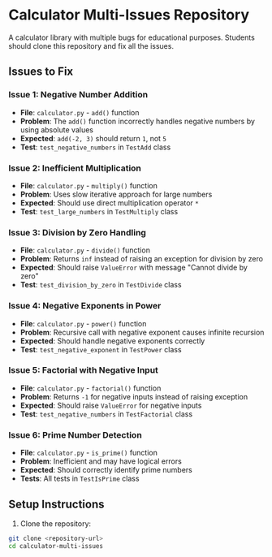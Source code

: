 # Calculator Multi-Issues Repository

A calculator library with multiple bugs for educational purposes. Students should clone this repository and fix all the issues.

## Issues to Fix

### Issue 1: Negative Number Addition
- **File**: `calculator.py` - `add()` function
- **Problem**: The `add()` function incorrectly handles negative numbers by using absolute values
- **Expected**: `add(-2, 3)` should return `1`, not `5`
- **Test**: `test_negative_numbers` in `TestAdd` class

### Issue 2: Inefficient Multiplication
- **File**: `calculator.py` - `multiply()` function
- **Problem**: Uses slow iterative approach for large numbers
- **Expected**: Should use direct multiplication operator `*`
- **Test**: `test_large_numbers` in `TestMultiply` class

### Issue 3: Division by Zero Handling
- **File**: `calculator.py` - `divide()` function
- **Problem**: Returns `inf` instead of raising an exception for division by zero
- **Expected**: Should raise `ValueError` with message "Cannot divide by zero"
- **Test**: `test_division_by_zero` in `TestDivide` class

### Issue 4: Negative Exponents in Power
- **File**: `calculator.py` - `power()` function
- **Problem**: Recursive call with negative exponent causes infinite recursion
- **Expected**: Should handle negative exponents correctly
- **Test**: `test_negative_exponent` in `TestPower` class

### Issue 5: Factorial with Negative Input
- **File**: `calculator.py` - `factorial()` function
- **Problem**: Returns `-1` for negative inputs instead of raising exception
- **Expected**: Should raise `ValueError` for negative inputs
- **Test**: `test_negative_numbers` in `TestFactorial` class

### Issue 6: Prime Number Detection
- **File**: `calculator.py` - `is_prime()` function
- **Problem**: Inefficient and may have logical errors
- **Expected**: Should correctly identify prime numbers
- **Tests**: All tests in `TestIsPrime` class

## Setup Instructions

1. Clone the repository:
```bash
git clone <repository-url>
cd calculator-multi-issues